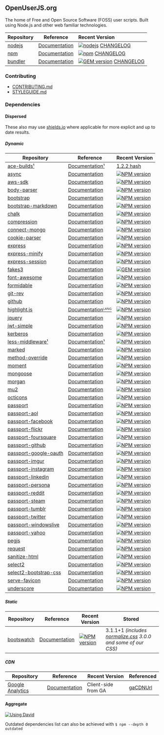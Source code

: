 ## OpenUserJS.org

The home of Free and Open Source Software (FOSS) user scripts. Built using Node.js and other web familiar technologies.

Repository | Reference | Recent Version
:--- | :---: | :---
[nodejs][nodeGHUrl] | [Documentation][nodejsDOCUrl] | [![nodejs][nodeVersionImage]][nodejsDLUrl] [CHANGELOG][nodejsReleasesUrl]
[npm][npmGHUrl] | [Documentation][npmDOCUrl] | [![npm][npmNPMVersionImage]][npmNPMUrl] [CHANGELOG][npmGHReleasesUrl]
[bundler][bundlerGHUrl] | [Documentation][bundlerDOCUrl] | [![GEM version][bundlerGEMVersionImage]][bundlerGEMUrl] [CHANGELOG][bundlerGHReleasesUrl]

### Contributing

* [CONTRIBUTING.md][contributing]
* [STYLEGUIDE.md][styleguide]

### Dependencies

#### Dispersed
These also may use [shields.io][shieldsHomepage] where applicable for more explicit and up to date results.

##### Dynamic
Repository | Reference | Recent Version
--- | --- | ---
[ace-builds][ace-buildsGHUrl][&#x00b9;][aceGHUrl] | [Documentation][ace-buildsDOCUrl][&#x00b9;][aceDOCUrl] | [1.2.2 hash][ace-buildsGHHASHUrl]
[async][asyncGHUrl] | [Documentation][asyncDOCUrl] | [![NPM version][asyncNPMVersionImage]][asyncNPMUrl]
[aws-sdk][aws-sdkGHUrl] | [Documentation][aws-sdkDOCUrl] | [![NPM version][aws-sdkNPMVersionImage]][aws-sdkNPMUrl]
[body-parser][body-parserGHUrl] | [Documentation][body-parserDOCUrl] | [![NPM version][body-parserNPMVersionImage]][body-parserNPMUrl]
[bootstrap][bootstrapGHUrl] | [Documentation][bootstrapDOCUrl] | [![NPM version][bootstrapNPMVersionImage]][bootstrapNPMUrl]
[bootstrap-markdown][bootstrap-markdownGHUrl] | [Documentation][bootstrap-markdownDOCUrl] | [![NPM version][bootstrap-markdownNPMVersionImage]][bootstrap-markdownNPMUrl]
[chalk][chalkGHUrl] | [Documentation][chalkDOCUrl] | [![NPM version][chalkNPMVersionImage]][chalkNPMUrl]
[compression][compressionGHUrl] | [Documentation][compressionDOCUrl] | [![NPM version][compressionNPMVersionImage]][compressionNPMUrl]
[connect-mongo][connect-mongoGHUrl] | [Documentation][connect-mongoDOCUrl] | [![NPM version][connect-mongoNPMVersionImage]][connect-mongoNPMUrl]
[cookie-parser][cookie-parserGHUrl] | [Documentation][cookie-parserDOCUrl] | [![NPM version][cookie-parserNPMVersionImage]][cookie-parserNPMUrl]
[express][expressGHUrl] | [Documentation][expressDOCUrl] | [![NPM version][expressNPMVersionImage]][expressNPMUrl]
[express-minify][express-minifyGHUrl] | [Documentation][express-minifyDOCUrl] | [![NPM version][express-minifyNPMVersionImage]][express-minifyNPMUrl]
[express-session][express-sessionGHUrl] | [Documentation][express-sessionDOCUrl] | [![NPM version][express-sessionNPMVersionImage]][express-sessionNPMUrl]
[fakes3][fakes3GHUrl] | [Documentation][fakes3DOCUrl] | [![GEM version][fakes3GEMVersionImage]][fakes3GEMUrl]
[font-awesome][font-awesomeGHUrl] | [Documentation][font-awesomeDOCUrl] | [![NPM version][font-awesomeNPMVersionImage]][font-awesomeNPMUrl]
[formidable][formidableGHUrl] | [Documentation][formidableDOCUrl] | [![NPM version][formidableNPMVersionImage]][formidableNPMUrl]
[git-rev][git-revGHUrl] | [Documentation][git-revDOCUrl] | [![NPM version][git-revNPMVersionImage]][git-revNPMUrl]
[github][githubGHUrl] | [Documentation][githubDOCUrl] | [![NPM version][githubNPMVersionImage]][githubNPMUrl]
[highlight.js][highlight.jsGHUrl] | [Documentation][highlight.jsDOCUrl][ᴸᴬᴺᴳ][highlight.jsLANGUrl] | [![NPM version][highlight.jsNPMVersionImage]][highlight.jsNPMUrl]
[jquery][jQueryGHUrl] | [Documentation][jQueryDOCUrl] | [![NPM version][jQueryNPMVersionImage]][jQueryNPMUrl]
[jwt-simple][jwt-simpleGHUrl] | [Documentation][jwt-simpleDOCUrl] | [![NPM version][jwt-simpleNPMVersionImage]][jwt-simpleNPMUrl]
[kerberos][kerberosGHUrl] | [Documentation][kerberosDOCUrl] | [![NPM version][kerberosNPMVersionImage]][kerberosNPMUrl]
[less-middleware][less-middlewareGHUrl][&#x00b9;][lessGHUrl] | [Documentation][less-middlewareDOCUrl][&#x00b9;][lessDOCUrl] | [![NPM version][less-middlewareNPMVersionImage]][less-middlewareNPMUrl]
[marked][markedGHUrl] | [Documentation][markedDOCUrl] | [![NPM version][markedNPMVersionImage]][markedNPMUrl]
[method-override][method-overrideGHUrl] | [Documentation][method-overrideDOCUrl] | [![NPM version][method-overrideNPMVersionImage]][method-overrideNPMUrl]
[moment][momentGHUrl] | [Documentation][momentDOCUrl] | [![NPM version][momentNPMVersionImage]][momentNPMUrl]
[mongoose][mongooseGHUrl] | [Documentation][mongooseDOCUrl] | [![NPM version][mongooseNPMVersionImage]][mongooseNPMUrl]
[morgan][morganGHUrl] | [Documentation][morganDOCUrl] | [![NPM version][morganNPMVersionImage]][morganNPMUrl]
[mu2][mu2GHUrl] | [Documentation][mu2DOCUrl] | [![NPM version][mu2NPMVersionImage]][mu2NPMUrl]
[octicons][octiconsGHUrl] | [Documentation][octiconsDOCUrl] | [![NPM version][octiconsNPMVersionImage]][octiconsNPMUrl]
[passport][passportGHUrl] | [Documentation][passportDOCUrl] | [![NPM version][passportNPMVersionImage]][passportNPMUrl]
[passport-aol][passport-aolGHUrl] | [Documentation][passport-aolDOCUrl] | [![NPM version][passport-aolNPMVersionImage]][passport-aolNPMUrl]
[passport-facebook][passport-facebookGHUrl] | [Documentation][passport-facebookDOCUrl] | [![NPM version][passport-facebookNPMVersionImage]][passport-facebookNPMUrl]
[passport-flickr][passport-flickrGHUrl] | [Documentation][passport-flickrDOCUrl] | [![NPM version][passport-flickrNPMVersionImage]][passport-flickrNPMUrl]
[passport-foursquare][passport-foursquareGHUrl] | [Documentation][passport-foursquareDOCUrl] | [![NPM version][passport-foursquareNPMVersionImage]][passport-foursquareNPMUrl]
[passport-github][passport-githubGHUrl] | [Documentation][passport-githubDOCUrl] | [![NPM version][passport-githubNPMVersionImage]][passport-githubNPMUrl]
[passport-google-oauth][passport-google-oauthGHUrl] | [Documentation][passport-google-oauthDOCUrl] | [![NPM version][passport-google-oauthNPMVersionImage]][passport-google-oauthNPMUrl]
[passport-imgur][passport-imgurGHUrl] | [Documentation][passport-imgurDOCUrl] | [![NPM version][passport-imgurNPMVersionImage]][passport-imgurNPMUrl]
[passport-instagram][passport-instagramGHUrl] | [Documentation][passport-instagramDOCUrl] | [![NPM version][passport-instagramNPMVersionImage]][passport-instagramNPMUrl]
[passport-linkedin][passport-linkedinGHUrl] | [Documentation][passport-linkedinDOCUrl] | [![NPM version][passport-linkedinNPMVersionImage]][passport-linkedinNPMUrl]
[passport-persona][passport-personaGHUrl] | [Documentation][passport-personaDOCUrl] | [![NPM version][passport-personaNPMVersionImage]][passport-personaNPMUrl]
[passport-reddit][passport-redditGHUrl] | [Documentation][passport-redditDOCUrl] | [![NPM version][passport-redditNPMVersionImage]][passport-redditNPMUrl]
[passport-steam][passport-steamGHUrl] | [Documentation][passport-steamDOCUrl] | [![NPM version][passport-steamNPMVersionImage]][passport-steamNPMUrl]
[passport-tumblr][passport-tumblrGHUrl] | [Documentation][passport-tumblrDOCUrl] | [![NPM version][passport-tumblrNPMVersionImage]][passport-tumblrNPMUrl]
[passport-twitter][passport-twitterGHUrl] | [Documentation][passport-twitterDOCUrl] | [![NPM version][passport-twitterNPMVersionImage]][passport-twitterNPMUrl]
[passport-windowslive][passport-windowsliveGHUrl] | [Documentation][passport-windowsliveDOCUrl] | [![NPM version][passport-windowsliveNPMVersionImage]][passport-windowsliveNPMUrl]
[passport-yahoo][passport-yahooGHUrl] | [Documentation][passport-yahooDOCUrl] | [![NPM version][passport-yahooNPMVersionImage]][passport-yahooNPMUrl]
[pegjs][pegjsGHUrl] | [Documentation][pegjsDOCUrl] | [![NPM version][pegjsNPMVersionImage]][pegjsNPMUrl]
[request][requestGHUrl] | [Documentation][requestDOCUrl] | [![NPM version][requestNPMVersionImage]][requestNPMUrl]
[sanitize-html][sanitize-htmlGHUrl] | [Documentation][sanitize-htmlDOCUrl] | [![NPM version][sanitize-htmlNPMVersionImage]][sanitize-htmlNPMUrl]
[select2][select2GHUrl] | [Documentation][select2DOCUrl] | [![NPM version][select2NPMVersionImage]][select2NPMUrl]
[select2-bootstrap-css][select2-bootstrap-cssGHUrl] | [Documentation][select2-bootstrap-cssDOCUrl] | [![NPM version][select2-bootstrap-cssNPMVersionImage]][select2-bootstrap-cssNPMUrl]
[serve-favicon][serve-faviconGHUrl] | [Documentation][serve-faviconDOCUrl] | [![NPM version][serve-faviconNPMVersionImage]][serve-faviconNPMUrl]
[underscore][underscoreGHUrl] | [Documentation][underscoreDOCUrl] | [![NPM version][underscoreNPMVersionImage]][underscoreNPMUrl]


##### Static

Repository | Reference | Recent Version | Stored
--- | --- | ---| ---
[bootswatch][bootswatchGHUrl] | [Documentation][bootswatchDOCUrl] | [![NPM version][bootswatchNPMVersionImage]][bootswatchNPMUrl] | 3.1.1+1 *(includes [normalize.css][normalizeGHUrl] 3.0.0 and some of our CSS)*


##### CDN

Repository | Reference | Recent Version | Referenced
--- | --- | --- | ---
[Google Analytics][gaCFGUrl] | [Documentation][gaDOCUrl] | Client-side from GA | [gaCDNUrl]


#### Aggregate

[![Using David][davidImageViaShields]][davidReport]

Outdated dependencies list can also be achieved with `$ npm --depth 0 outdated`


[nodeGHUrl]: https://github.com/nodejs/node
[nodeGHReleasesUrl]: https://github.com/nodejs/node/releases
[nodeVersionImage]: http://img.shields.io/node/latest-version.svg
[nodejsDLUrl]: http://nodejs.org/download/
[nodejsReleasesUrl]: https://nodejs.org/download/release/
[nodejsDOCUrl]: http://nodejs.org/documentation/

[npmNPMUrl]: https://www.npmjs.com/package/npm
[npmNPMVersionImage]: http://img.shields.io/npm/v/npm.svg
[npmGHReleasesUrl]: https://github.com/npm/npm/releases
[npmGHUrl]: https://github.com/npm/npm/
[npmDOCUrl]: https://github.com/npm/npm/blob/master/README.md

[davidImageViaShields]: http://img.shields.io/david/openuserjs/openuserjs.org.svg?style=flat
[davidReport]: https://david-dm.org/OpenUserJS/OpenUserJS.org

[shieldsHomepage]: http://shields.io/

[ace-buildsGHUrl]: https://github.com/ajaxorg/ace-builds/tree/master/src
[ace-buildsDOCUrl]: https://github.com/ajaxorg/ace-builds/blob/master/README.md
[ace-buildsGHHASHUrl]: https://github.com/ajaxorg/ace-builds/tree/3fb55e8
[aceGHUrl]: https://github.com/ajaxorg/ace "ace"
[aceDOCUrl]: http://ace.c9.io/#nav=api "ace"


[asyncGHUrl]: https://github.com/caolan/async
[asyncDOCUrl]: https://github.com/caolan/async/blob/master/README.md
[asyncNPMUrl]: https://www.npmjs.com/package/async
[asyncNPMVersionImage]: https://img.shields.io/npm/v/async.svg?style=flat

[aws-sdkGHUrl]: https://github.com/aws/aws-sdk-js
[aws-sdkDOCUrl]: https://github.com/aws/aws-sdk-js/blob/master/README.md
[aws-sdkNPMUrl]: https://www.npmjs.com/package/aws-sdk
[aws-sdkNPMVersionImage]: https://img.shields.io/npm/v/aws-sdk.svg?style=flat

[body-parserGHUrl]: https://github.com/expressjs/body-parser
[body-parserDOCUrl]: https://github.com/expressjs/body-parser/blob/master/README.md
[body-parserNPMUrl]: https://www.npmjs.com/package/body-parser
[body-parserNPMVersionImage]: https://img.shields.io/npm/v/body-parser.svg?style=flat

[bootstrapUrl]: http://getbootstrap.com/
[bootstrapGHUrl]: https://github.com/twbs/bootstrap
[bootstrapDOCUrl]: http://getbootstrap.com/components/
[bootstrapNPMUrl]: https://www.npmjs.com/package/bootstrap
[bootstrapNPMVersionImage]: https://img.shields.io/npm/v/bootstrap.svg?style=flat

[bootstrap-markdownGHUrl]: https://github.com/toopay/bootstrap-markdown
[bootstrap-markdownDOCUrl]: http://toopay.github.io/bootstrap-markdown/
[bootstrap-markdownNPMUrl]: https://www.npmjs.com/package/bootstrap-markdown
[bootstrap-markdownNPMVersionImage]: https://img.shields.io/npm/v/bootstrap-markdown.svg?style=flat

[bundlerGHUrl]: https://github.com/bundler/bundler
[bundlerDOCUrl]: http://bundler.io/
[bundlerGEMUrl]: http://rubygems.org/gems/bundler
[bundlerGEMVersionImage]: http://img.shields.io/gem/v/bundler.svg?style=flat
[bundlerGHReleasesUrl]: https://github.com/bundler/bundler/blob/master/CHANGELOG.md

[chalkGHUrl]: https://github.com/chalk/chalk
[chalkDOCUrl]: https://github.com/chalk/chalk/blob/master/readme.md
[chalkNPMUrl]: https://www.npmjs.com/package/chalk
[chalkNPMVersionImage]: https://img.shields.io/npm/v/chalk.svg?style=flat

[compressionGHUrl]: https://github.com/expressjs/compression
[compressionDOCUrl]: https://github.com/expressjs/compression/blob/master/README.md
[compressionNPMUrl]: https://www.npmjs.com/package/compression
[compressionNPMVersionImage]: https://img.shields.io/npm/v/compression.svg?style=flat

[connect-mongoGHUrl]: https://github.com/kcbanner/connect-mongo
[connect-mongoDOCUrl]: https://github.com/kcbanner/connect-mongo/blob/master/README.md
[connect-mongoNPMUrl]: https://www.npmjs.com/package/connect-mongo
[connect-mongoNPMVersionImage]: https://img.shields.io/npm/v/connect-mongo.svg?style=flat

[cookie-parserGHUrl]: https://github.com/expressjs/cookie-parser
[cookie-parserDOCUrl]: https://github.com/expressjs/cookie-parser/blob/master/README.md
[cookie-parserNPMUrl]: https://www.npmjs.com/package/cookie-parser
[cookie-parserNPMVersionImage]: https://img.shields.io/npm/v/cookie-parser.svg?style=flat

[expressGHUrl]: https://github.com/strongloop/express
[expressDOCUrl]: http://expressjs.com/
[expressNPMUrl]: https://www.npmjs.com/package/express
[expressNPMVersionImage]: https://img.shields.io/npm/v/express.svg?style=flat

[express-minifyGHUrl]: https://github.com/breeswish/express-minify
[express-minifyDOCUrl]: https://github.com/breeswish/express-minify/blob/master/README.md
[express-minifyNPMUrl]: https://www.npmjs.com/package/express-minify
[express-minifyNPMVersionImage]: https://img.shields.io/npm/v/express-minify.svg?style=flat

[express-sessionGHUrl]: https://github.com/expressjs/session
[express-sessionDOCUrl]: https://github.com/expressjs/session/blob/master/README.md
[express-sessionNPMUrl]: https://www.npmjs.com/package/express-session
[express-sessionNPMVersionImage]: https://img.shields.io/npm/v/express-session.svg?style=flat

[fakes3GHUrl]: https://github.com/jubos/fake-s3
[fakes3DOCUrl]: http://www.rubydoc.info/gems/fakes3
[fakes3GEMUrl]: http://rubygems.org/gems/fakes3
[fakes3GEMVersionImage]: http://img.shields.io/gem/v/fakes3.svg?style=flat

[font-awesomeGHUrl]: https://github.com/FortAwesome/Font-Awesome
[font-awesomeDOCUrl]: http://fontawesome.io/
[font-awesomeNPMUrl]: https://www.npmjs.com/package/font-awesome
[font-awesomeNPMVersionImage]: https://img.shields.io/npm/v/font-awesome.svg?style=flat

[formidableGHUrl]: https://github.com/felixge/node-formidable
[formidableDOCUrl]: https://github.com/felixge/node-formidable/blob/master/Readme.md
[formidableNPMUrl]: https://www.npmjs.com/package/formidable
[formidableNPMVersionImage]: https://img.shields.io/npm/v/formidable.svg?style=flat

[githubGHUrl]: https://github.com/mikedeboer/node-github
[githubDOCUrl]: https://github.com/mikedeboer/node-github/blob/master/README.md
[githubNPMUrl]: https://www.npmjs.com/package/github
[githubNPMVersionImage]: https://img.shields.io/npm/v/github.svg?style=flat

[git-revGHUrl]: https://github.com/tblobaum/git-rev
[git-revDOCUrl]: https://github.com/tblobaum/git-rev/blob/master/README.md
[git-revNPMUrl]: https://www.npmjs.com/package/git-rev
[git-revNPMVersionImage]: https://img.shields.io/npm/v/git-rev.svg?style=flat

[highlight.jsGHUrl]: https://github.com/isagalaev/highlight.js
[highlight.jsDOCUrl]: http://highlightjs.readthedocs.org
[highlight.jsNPMUrl]: https://www.npmjs.com/package/highlight.js
[highlight.jsNPMVersionImage]: https://img.shields.io/npm/v/highlight.js.svg?style=flat
[highlight.jsLANGUrl]: https://github.com/isagalaev/highlight.js/blob/master/docs/css-classes-reference.rst#language-names-and-aliases

[jQueryNPMUrl]: https://www.npmjs.com/package/jquery
[jQueryNPMVersionImage]: https://img.shields.io/npm/v/jquery.svg?style=flat
[jQueryGHUrl]: https://github.com/jquery/jquery
[jQueryUrl]: http://jquery.com/
[jQueryDOCUrl]: http://api.jquery.com/

[jwt-simpleNPMUrl]: https://www.npmjs.com/package/jwt-simple
[jwt-simpleNPMVersionImage]: https://img.shields.io/npm/v/jwt-simple.svg?style=flat
[jwt-simpleGHUrl]: https://github.com/hokaccha/node-jwt-simple
[jwt-simpleDOCUrl]: https://github.com/hokaccha/node-jwt-simple/blob/master/README.md

[kerberosNPMUrl]: https://www.npmjs.com/package/kerberos
[kerberosNPMVersionImage]: https://img.shields.io/npm/v/kerberos.svg?style=flat
[kerberosGHUrl]: https://github.com/christkv/kerberos
[kerberosDOCUrl]: https://github.com/christkv/kerberos/blob/master/README.md

[less-middlewareGHUrl]: https://github.com/emberfeather/less.js-middleware
[less-middlewareDOCUrl]: https://github.com/emberfeather/less.js-middleware/blob/master/readme.md
[less-middlewareNPMUrl]: https://www.npmjs.com/package/less-middleware
[less-middlewareNPMVersionImage]: https://img.shields.io/npm/v/less-middleware.svg?style=flat
[lessGHUrl]: https://github.com/less/less.js
[lessDOCUrl]: http://lesscss.org/

[markedGHUrl]: https://github.com/chjj/marked
[markedDOCUrl]: https://github.com/chjj/marked/blob/master/README.md
[markedNPMUrl]: https://www.npmjs.com/package/marked
[markedNPMVersionImage]: https://img.shields.io/npm/v/marked.svg?style=flat

[method-overrideGHUrl]: https://github.com/expressjs/method-override
[method-overrideDOCUrl]: https://github.com/expressjs/method-override/blob/master/README.md
[method-overrideNPMUrl]: https://www.npmjs.com/package/method-override
[method-overrideNPMVersionImage]: https://img.shields.io/npm/v/method-override.svg?style=flat

[momentGHUrl]: https://github.com/moment/moment
[momentDOCUrl]: http://momentjs.com/docs/
[momentNPMUrl]: https://www.npmjs.com/package/moment
[momentNPMVersionImage]: https://img.shields.io/npm/v/moment.svg?style=flat

[mongooseGHUrl]: https://github.com/LearnBoost/mongoose
[mongooseDOCUrl]: http://mongoosejs.com
[mongooseNPMUrl]: https://www.npmjs.com/package/mongoose
[mongooseNPMVersionImage]: https://img.shields.io/npm/v/mongoose.svg?style=flat

[morganGHUrl]: https://github.com/expressjs/morgan
[morganDOCUrl]: https://github.com/expressjs/morgan/blob/master/README.md
[morganNPMUrl]: https://www.npmjs.com/package/morgan
[morganNPMVersionImage]: https://img.shields.io/npm/v/morgan.svg?style=flat

[mu2GHUrl]: https://github.com/raycmorgan/Mu
[mu2DOCUrl]: https://github.com/raycmorgan/Mu/blob/master/README.md
[mu2NPMUrl]: https://www.npmjs.com/package/mu2
[mu2NPMVersionImage]: https://img.shields.io/npm/v/mu2.svg?style=flat

[octiconsUrl]: https://octicons.github.com/
[octiconsGHUrl]: https://github.com/github/octicons
[octiconsDOCUrl]: https://octicons.github.com/usage/
[octiconsNPMUrl]: https://www.npmjs.com/package/octicons
[octiconsNPMVersionImage]: https://img.shields.io/npm/v/octicons.svg?style=flat

[passportGHUrl]: https://github.com/jaredhanson/passport
[passportDOCUrl]: http://passportjs.org/
[passportNPMUrl]: https://www.npmjs.com/package/passport
[passportNPMVersionImage]: https://img.shields.io/npm/v/passport.svg?style=flat

[passport-aolGHUrl]: http://github.com/jaredhanson/passport-aol
[passport-aolDOCUrl]: https://github.com/jaredhanson/passport-aol/blob/master/README.md
[passport-aolNPMUrl]: https://www.npmjs.com/package/passport-aol
[passport-aolNPMVersionImage]: https://img.shields.io/npm/v/passport-aol.svg?style=flat

[passport-facebookGHUrl]: https://github.com/jaredhanson/passport-facebook
[passport-facebookDOCUrl]: https://github.com/jaredhanson/passport-facebook/blob/master/README.md
[passport-facebookNPMUrl]: https://www.npmjs.com/package/passport-facebook
[passport-facebookNPMVersionImage]: https://img.shields.io/npm/v/passport-facebook.svg?style=flat

[passport-flickrGHUrl]: https://github.com/johnnyhalife/passport-flickr
[passport-flickrDOCUrl]: https://github.com/johnnyhalife/passport-flickr/blob/master/README.md
[passport-flickrNPMUrl]: https://www.npmjs.com/package/passport-flickr
[passport-flickrNPMVersionImage]: https://img.shields.io/npm/v/passport-flickr.svg?style=flat

[passport-foursquareGHUrl]: https://github.com/jaredhanson/passport-foursquare
[passport-foursquareDOCUrl]: https://github.com/jaredhanson/passport-foursquare/blob/master/README.md
[passport-foursquareNPMUrl]: https://www.npmjs.com/package/passport-foursquare
[passport-foursquareNPMVersionImage]: https://img.shields.io/npm/v/passport-foursquare.svg?style=flat

[passport-githubGHUrl]: https://github.com/jaredhanson/passport-github
[passport-githubDOCUrl]: https://github.com/jaredhanson/passport-github/blob/master/README.md
[passport-githubNPMUrl]: https://www.npmjs.com/package/passport-github
[passport-githubNPMVersionImage]: https://img.shields.io/npm/v/passport-github.svg?style=flat

[passport-google-oauthGHUrl]: https://github.com/jaredhanson/passport-google-oauth
[passport-google-oauthDOCUrl]: https://github.com/jaredhanson/passport-google-oauth/blob/master/README.md
[passport-google-oauthNPMUrl]: https://www.npmjs.com/package/passport-google-oauth
[passport-google-oauthNPMVersionImage]: https://img.shields.io/npm/v/passport-google-oauth.svg?style=flat

[passport-imgurGHUrl]: https://github.com/mindfreakthemon/passport-imgur
[passport-imgurDOCUrl]: https://github.com/mindfreakthemon/passport-imgur/blob/master/README.md
[passport-imgurNPMUrl]: https://www.npmjs.com/package/passport-imgur
[passport-imgurNPMVersionImage]: https://img.shields.io/npm/v/passport-imgur.svg?style=flat

[passport-instagramGHUrl]: https://github.com/jaredhanson/passport-instagram
[passport-instagramDOCUrl]: https://github.com/jaredhanson/passport-instagram/blob/master/README.md
[passport-instagramNPMUrl]: https://www.npmjs.com/package/passport-instagram
[passport-instagramNPMVersionImage]: https://img.shields.io/npm/v/passport-instagram.svg?style=flat

[passport-linkedinGHUrl]: https://github.com/jaredhanson/passport-linkedin
[passport-linkedinDOCUrl]:  https://github.com/jaredhanson/passport-linkedin/blob/master/README.md
[passport-linkedinNPMUrl]: https://www.npmjs.com/package/passport-linkedin
[passport-linkedinNPMVersionImage]: https://img.shields.io/npm/v/passport-linkedin.svg?style=flat

[passport-personaGHUrl]: https://github.com/jaredhanson/passport-persona
[passport-personaDOCUrl]: https://github.com/jaredhanson/passport-persona/blob/master/README.md
[passport-personaNPMUrl]: https://www.npmjs.com/package/passport-persona
[passport-personaNPMVersionImage]: https://img.shields.io/npm/v/passport-persona.svg?style=flat

[passport-redditGHUrl]: https://github.com/Slotos/passport-reddit
[passport-redditDOCUrl]: https://github.com/Slotos/passport-reddit/blob/master/README.md
[passport-redditNPMUrl]: https://www.npmjs.com/package/passport-reddit
[passport-redditNPMVersionImage]: https://img.shields.io/npm/v/passport-reddit.svg?style=flat

[passport-steamGHUrl]: https://github.com/liamcurry/passport-steam
[passport-steamDOCUrl]: https://github.com/liamcurry/passport-steam/blob/master/README.md
[passport-steamNPMUrl]: https://www.npmjs.com/package/passport-steam
[passport-steamNPMVersionImage]: https://img.shields.io/npm/v/passport-steam.svg?style=flat

[passport-tumblrGHUrl]: https://github.com/jaredhanson/passport-tumblr
[passport-tumblrDOCUrl]: https://github.com/jaredhanson/passport-tumblr/blob/master/README.md
[passport-tumblrNPMUrl]: https://www.npmjs.com/package/passport-tumblr
[passport-tumblrNPMVersionImage]: https://img.shields.io/npm/v/passport-tumblr.svg?style=flat

[passport-twitterGHUrl]: https://github.com/jaredhanson/passport-twitter
[passport-twitterDOCUrl]: https://github.com/jaredhanson/passport-twitter/blob/master/README.md
[passport-twitterNPMUrl]: https://www.npmjs.com/package/passport-twitter
[passport-twitterNPMVersionImage]: https://img.shields.io/npm/v/passport-twitter.svg?style=flat

[passport-windowsliveGHUrl]: https://github.com/jaredhanson/passport-windowslive
[passport-windowsliveDOCUrl]: https://github.com/jaredhanson/passport-windowslive/blob/master/README.md
[passport-windowsliveNPMUrl]: https://www.npmjs.com/package/passport-windowslive
[passport-windowsliveNPMVersionImage]: https://img.shields.io/npm/v/passport-windowslive.svg?style=flat

[passport-yahooGHUrl]: https://github.com/jaredhanson/passport-yahoo
[passport-yahooDOCUrl]: https://github.com/jaredhanson/passport-yahoo/blob/master/README.md
[passport-yahooNPMUrl]: https://www.npmjs.com/package/passport-yahoo
[passport-yahooNPMVersionImage]: https://img.shields.io/npm/v/passport-yahoo.svg?style=flat

[pegjsGHUrl]: https://github.com/pegjs/pegjs
[pegjsDOCUrl]: https://github.com/pegjs/pegjs/blob/master/README.md
[pegjsNPMUrl]: https://www.npmjs.com/package/pegjs
[pegjsNPMVersionImage]: https://img.shields.io/npm/v/pegjs.svg?style=flat

[requestGHUrl]: https://github.com/request/request
[requestDOCUrl]: https://github.com/request/request/blob/master/README.md
[requestNPMUrl]: https://www.npmjs.com/package/request
[requestNPMVersionImage]: https://img.shields.io/npm/v/request.svg?style=flat

[sanitize-htmlGHUrl]: https://github.com/punkave/sanitize-html
[sanitize-htmlDOCUrl]: https://github.com/punkave/sanitize-html/blob/master/README.md
[sanitize-htmlNPMUrl]: https://www.npmjs.com/package/sanitize-html
[sanitize-htmlNPMVersionImage]: https://img.shields.io/npm/v/sanitize-html.svg?style=flat

[select2GHUrl]: https://github.com/ivaynberg/select2
[select2DOCUrl]: https://select2.github.io/
[select2NPMUrl]: https://www.npmjs.com/package/select2
[select2NPMVersionImage]: https://img.shields.io/npm/v/select2.svg?style=flat

[select2-bootstrap-cssGHUrl]: https://github.com/t0m/select2-bootstrap-css/blob/bootstrap3/select2-bootstrap.css
[select2-bootstrap-cssDOCUrl]: https://github.com/t0m/select2-bootstrap-css/blob/bootstrap3/README.md
[select2-bootstrap-cssNPMUrl]: https://www.npmjs.com/package/select2-bootstrap-css
[select2-bootstrap-cssNPMVersionImage]: https://img.shields.io/npm/v/select2-bootstrap-css.svg?style=flat
[select2-bootstrap-cssGHHASHUrl]: https://github.com/t0m/select2-bootstrap-css/blob/fce5f9f984b0cc6c8483ce7225ad2639f3a4dae5/select2-bootstrap.css

[serve-faviconGHUrl]: https://github.com/expressjs/serve-favicon
[serve-faviconDOCUrl]: https://github.com/expressjs/serve-favicon/blob/master/README.md
[serve-faviconNPMUrl]: https://www.npmjs.com/package/serve-favicon
[serve-faviconNPMVersionImage]: https://img.shields.io/npm/v/serve-favicon.svg?style=flat

[underscoreGHUrl]: https://github.com/jashkenas/underscore
[underscoreDOCUrl]: http://underscorejs.org/
[underscoreNPMUrl]: https://www.npmjs.com/package/underscore
[underscoreNPMVersionImage]: https://img.shields.io/npm/v/underscore.svg?style=flat


[bootswatchGHUrl]: https://github.com/thomaspark/bootswatch/blob/gh-pages/custom/bootstrap.css
[bootswatchREPOUrl]: http://bootswatch.com
[bootswatchNPMUrl]: https://www.npmjs.com/package/bootswatch
[bootswatchNPMVersionImage]: https://img.shields.io/npm/v/bootswatch.svg?style=flat
[bootswatchDOCUrl]: https://github.com/thomaspark/bootswatch/blob/gh-pages/README.md
[bootswatchBSUrl]: http://bootswatch.com/bower_components/bootstrap/dist/css/bootstrap.css

[normalizeGHUrl]: https://github.com/necolas/normalize.css
[normalizeDOCUrl]: http://git.io/normalize


[styleguide]: STYLEGUIDE.md
[contributing]: CONTRIBUTING.md

[gaCFGUrl]: https://www.google.com/analytics/
[gaDOCUrl]: https://developers.google.com/analytics/devguides/collection/analyticsjs/advanced
[gaCDNUrl]: //www.google-analytics.com/analytics.js
